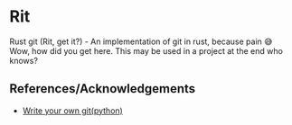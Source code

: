 # Rit

Rust git (Rit, get it?) - An implementation of git in rust, because pain 😅
Wow, how did you get here.
This may be used in a project at the end who knows?

## References/Acknowledgements

- [Write your own git(python)](https://wyag.thb.lt/)
